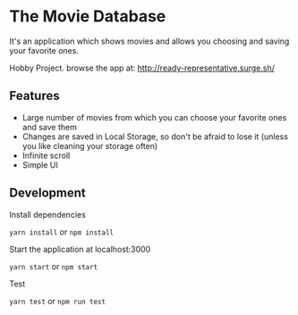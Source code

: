 # The Movie Database

It's an application which shows movies  and allows you choosing and saving your favorite ones.

Hobby Project.
browse the app at: http://ready-representative.surge.sh/

## Features

- Large number of movies from which you can choose your favorite ones and save them
- Changes are saved in Local Storage, so don't be afraid to lose it (unless you like cleaning your storage often)
- Infinite scroll
- Simple UI


## Development

Install dependencies

`yarn install` or `npm install`

Start the application at localhost:3000

`yarn start` or `npm start`

Test

`yarn test` or `npm run test`
